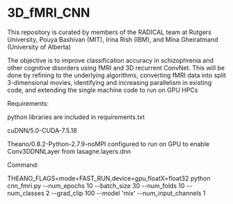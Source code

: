# 3D_fMRI_CNN

This repository is curated by members of the RADICAL team at Rutgers University, Pouya Bashivan (MIT), Irina Rish (IBM), and Mina Gheiratmand (University of Alberta) 

The objective is to improve classification accuracy in schizophrenia and other cognitive disorders using fMRI and 3D recurrent ConvNet. This will be done by refining to the underlying algorithms, converting fMRI data into split 3-dimensional movies, identifying and increasing parallelism in existing code, and extending the single machine code to run on GPU HPCs

Requirements: 

python libraries are included in requirements.txt

cuDNN/5.0-CUDA-7.5.18

Theano/0.8.2-Python-2.7.9-noMPI configured to run on GPU to enable Conv3DDNNLayer from lasagne.layers.dnn

Command: 

THEANO_FLAGS=mode=FAST_RUN,device=gpu,floatX=float32 python cnn_fmri.py --num_epochs 10 --batch_size 30 --num_folds 10 --num_classes 2 --grad_clip 100 --model 'mix' --num_input_channels 1
